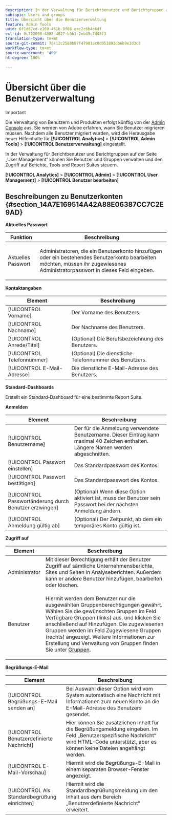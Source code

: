 ```yaml
---
description: In der Verwaltung für Berichtbenutzer und Berichtgruppen auf der Seite „User Management“ können Sie Benutzer und Gruppen verwalten und den Zugriff auf Berichte, Tools und Report Suites steuern.
subtopic: Users and groups
title: Übersicht über die Benutzerverwaltung
feature: Admin Tools
uuid: 6f1d67cd-e169-461b-9f08-eec2c6b4e6df
exl-id: 0c722098-4888-4827-b3b1-2eb45c7d43f3
translation-type: tm+mt
source-git-commit: 78412c2588b07f47981ac0d953893db6b9e1d3c2
workflow-type: tm+mt
source-wordcount: '409'
ht-degree: 100%

---
```


# Übersicht über die Benutzerverwaltung

>[!IMPORTANT]
>
>Die Verwaltung von Benutzern und Produkten erfolgt künftig von der [Admin Console](https://helpx.adobe.com/de/enterprise/using/admin-console.html) aus. Sie werden von Adobe erfahren, wann Sie Benutzer migrieren müssen. Nachdem alle Benutzer migriert wurden, wird die Herausgabe neuer Hilfeinhalte für **[!UICONTROL Analytics]** > **[!UICONTROL Admin Tools]** > **[!UICONTROL Benutzerverwaltung]** eingestellt.

In der Verwaltung für Berichtbenutzer und Berichtgruppen auf der Seite „User Management“ können Sie Benutzer und Gruppen verwalten und den Zugriff auf Berichte, Tools und Report Suites steuern.

**[!UICONTROL Analytics]** > **[!UICONTROL Admin]** > **[!UICONTROL User Management]** > **[!UICONTROL Benutzer bearbeiten]**

## Beschreibungen zu Benutzerkonten {#section_14A7E169514A42A88E06387CC7C2E9AD}

**Aktuelles Passwort**

<table id="table_91D1FD20C4C1411292252364328677AF"> 
 <thead> 
  <tr> 
   <th colname="col1" class="entry"> Funktion </th> 
   <th colname="col2" class="entry"> Beschreibung </th> 
  </tr> 
 </thead>
 <tbody> 
  <tr> 
   <td colname="col1"> Aktuelles Passwort </td> 
   <td colname="col2"> <p>Administratoren, die ein Benutzerkonto hinzufügen oder ein bestehendes Benutzerkonto bearbeiten möchten, müssen ihr zugewiesenes Administratorpasswort in dieses Feld eingeben. </p> </td> 
  </tr> 
 </tbody> 
</table>

**Kontaktangaben**

| Element | Beschreibung |
|---|---|
| [!UICONTROL Vorname] | Der Vorname des Benutzers. |
| [!UICONTROL Nachname] | Der Nachname des Benutzers. |
| [!UICONTROL Anrede/Titel] | (Optional) Die Berufsbezeichnung des Benutzers. |
| [!UICONTROL Telefonnummer] | (Optional) Die dienstliche Telefonnummer des Benutzers. |
| [!UICONTROL E-Mail-Adresse] | Die dienstliche E-Mail-Adresse des Benutzers. |

**Standard-Dashboards**

Erstellt ein Standard-Dashboard für eine bestimmte Report Suite.

**Anmelden**

| Element | Beschreibung |
|---|---|
| [!UICONTROL Benutzername] | Der für die Anmeldung verwendete Benutzername. Dieser Eintrag kann maximal 40 Zeichen enthalten. Längere Namen werden abgeschnitten. |
| [!UICONTROL Passwort einstellen] | Das Standardpasswort des Kontos. |
| [!UICONTROL Passwort bestätigen] | Das Standardpasswort des Kontos. |
| [!UICONTROL Passwortänderung durch Benutzer erzwingen] | (Optional) Wenn diese Option aktiviert ist, muss der Benutzer sein Passwort bei der nächsten Anmeldung ändern. |
| [!UICONTROL Anmeldung gültig ab] | (Optional) Der Zeitpunkt, ab dem ein temporäres Konto gültig ist. |

**Zugriff auf**

<table id="table_5CAF9AAAE7E648B4887CEB7D682292F2"> 
 <thead> 
  <tr> 
   <th colname="col1" class="entry"> Element </th> 
   <th colname="col2" class="entry"> Beschreibung </th> 
  </tr> 
 </thead>
 <tbody> 
  <tr> 
   <td colname="col1"> <span class="wintitle"> Administrator</span> </td> 
   <td colname="col2"> Mit dieser Berechtigung erhält der Benutzer Zugriff auf sämtliche Unternehmensberichte, Sites und Seiten in Analyseberichten. Außerdem kann er andere Benutzer hinzufügen, bearbeiten oder löschen. </td> 
  </tr> 
  <tr> 
   <td colname="col1"> <span class="wintitle"> Benutzer</span> </td> 
   <td colname="col2"> <p> Hiermit werden dem Benutzer nur die ausgewählten Gruppenberechtigungen gewährt. Wählen Sie die gewünschten Gruppen im Feld <span class="uicontrol">Verfügbare Gruppen</span> (links) aus, und klicken Sie anschließend auf <span class="uicontrol">Hinzufügen</span>. Die zugewiesenen Gruppen werden im Feld <span class="uicontrol">Zugewiesene Gruppen</span> (rechts) angezeigt. Weitere Informationen zur Erstellung und Verwaltung von Gruppen finden Sie unter <a href="/help/admin/user-management2/c-user-groups/groups.md">Gruppen</a>. </p> </td> 
  </tr> 
 </tbody> 
</table>

**Begrüßungs-E-Mail**

| Element | Beschreibung |
|---|---|
| [!UICONTROL Begrüßungs-E-Mail senden an] | Bei Auswahl dieser Option wird vom System automatisch eine Nachricht mit Informationen zum neuen Konto an die E-Mail-Adresse des Benutzers gesendet. |
| [!UICONTROL Benutzerdefinierte Nachricht] | Hier können Sie zusätzlichen Inhalt für die Begrüßungsmeldung eingeben. Im Feld „Benutzerspezifische Nachricht“ wird HTML-Code unterstützt, aber es können keine Dateien angehängt werden. |
| [!UICONTROL E-Mail-Vorschau] | Hiermit wird die Begrüßungs-E-Mail in einem separaten Browser-Fenster angezeigt. |
| [!UICONTROL Als Standardbegrüßung einrichten] | Hiermit wird die Standardbegrüßungsmeldung um den Inhalt aus dem Bereich „Benutzerdefinierte Nachricht“ erweitert. |
